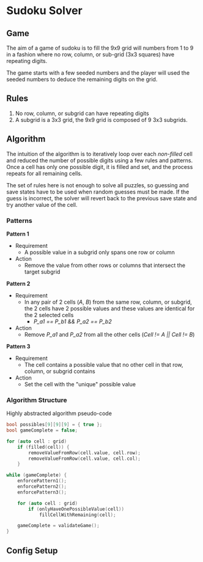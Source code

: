 # Sudoku Solver

## Game

The aim of a game of sudoku is to fill the 9x9 grid will numbers from 1 to 9 in a fashion where no row, column, or sub-grid (3x3 squares) have repeating digits.

The game starts with a few seeded numbers and the player will used the seeded numbers to deduce the remaining digits on the grid.

## Rules

1. No row, column, or subgrid can have repeating digits
2. A subgrid is a 3x3 grid, the 9x9 grid is composed of 9 3x3 subgrids.

## Algorithm

The intuition of the algorithm is to iteratively loop over each _non-filled_ cell and reduced the number of possible digits using a few rules and patterns. Once a cell has only one possible digit, it is filled and set, and the process repeats for all remaining cells.

The set of rules here is not enough to solve all puzzles, so guessing and save states have to be used when random guesses must be made. If the guess is incorrect, the solver will revert back to the previous save state and try another value of the cell.

### Patterns

**Pattern 1**

-   Requirement
    -   A possible value in a subgrid only spans one row or column
-   Action
    -   Remove the value from other rows or columns that intersect the target subgrid

**Pattern 2**

-   Requirement
    -   In any pair of 2 cells (_A_, _B_) from the same row, column, or subgrid, the 2 cells have 2 possible values and these values are identical for the 2 selected cells
        -   _P_a1 == P_b1 && P_a2 == P_b2_
-   Action
    -   Remove _P_a1_ and _P_a2_ from all the other cells (_Cell != A || Cell != B_)

**Pattern 3**

-   Requirement
    -   The cell contains a possible value that no other cell in that row, column, or subgrid contains
-   Action
    -   Set the cell with the "unique" possible value

### Algorithm Structure

Highly abstracted algorithm pseudo-code

```cpp
bool possibles[9][9][9] = { true };
bool gameComplete = false;

for (auto cell : grid)
    if (filled(cell)) {
        removeValueFromRow(cell.value, cell.row);
        removeValueFromRow(cell.value, cell.col);
    }

while (gameComplete) {
    enforcePattern1();
    enforcePattern2();
    enforcePattern3();

    for (auto cell : grid)
        if (onlyHaveOnePossibleValue(cell))
            fillCellWithRemaining(cell);

    gameComplete = validateGame();
}
```

## Config Setup
